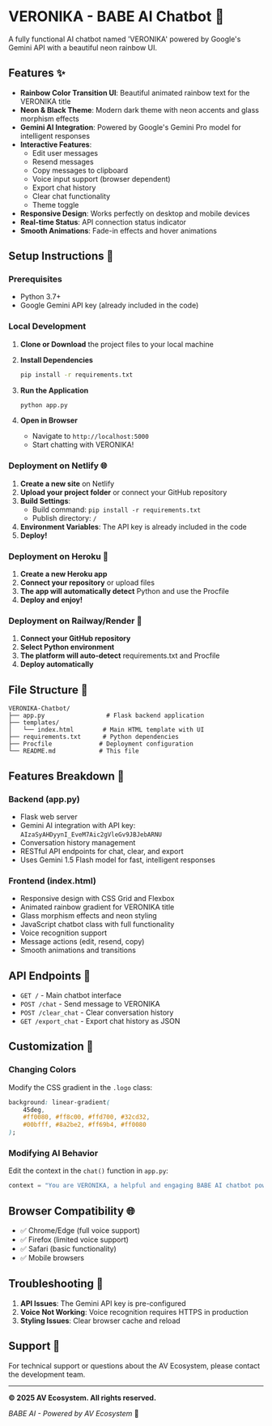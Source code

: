 # VERONIKA - BABE AI Chatbot 🌈

A fully functional AI chatbot named 'VERONIKA' powered by Google's Gemini API with a beautiful neon rainbow UI.

## Features ✨

- **Rainbow Color Transition UI**: Beautiful animated rainbow text for the VERONIKA title
- **Neon & Black Theme**: Modern dark theme with neon accents and glass morphism effects
- **Gemini AI Integration**: Powered by Google's Gemini Pro model for intelligent responses
- **Interactive Features**:
  - Edit user messages
  - Resend messages
  - Copy messages to clipboard
  - Voice input support (browser dependent)
  - Export chat history
  - Clear chat functionality
  - Theme toggle
- **Responsive Design**: Works perfectly on desktop and mobile devices
- **Real-time Status**: API connection status indicator
- **Smooth Animations**: Fade-in effects and hover animations

## Setup Instructions 🚀

### Prerequisites
- Python 3.7+
- Google Gemini API key (already included in the code)

### Local Development

1. **Clone or Download** the project files to your local machine

2. **Install Dependencies**
   ```bash
   pip install -r requirements.txt
   ```

3. **Run the Application**
   ```bash
   python app.py
   ```

4. **Open in Browser**
   - Navigate to `http://localhost:5000`
   - Start chatting with VERONIKA!

### Deployment on Netlify 🌐

1. **Create a new site** on Netlify
2. **Upload your project folder** or connect your GitHub repository
3. **Build Settings**:
   - Build command: `pip install -r requirements.txt`
   - Publish directory: `/`
4. **Environment Variables**: The API key is already included in the code
5. **Deploy!**

### Deployment on Heroku 🚀

1. **Create a new Heroku app**
2. **Connect your repository** or upload files
3. **The app will automatically detect** Python and use the Procfile
4. **Deploy and enjoy!**

### Deployment on Railway/Render 🚂

1. **Connect your GitHub repository**
2. **Select Python environment**
3. **The platform will auto-detect** requirements.txt and Procfile
4. **Deploy automatically**

## File Structure 📁

```
VERONIKA-Chatbot/
├── app.py                 # Flask backend application
├── templates/
│   └── index.html        # Main HTML template with UI
├── requirements.txt      # Python dependencies
├── Procfile             # Deployment configuration
└── README.md            # This file
```

## Features Breakdown 🔧

### Backend (app.py)
- Flask web server
- Gemini AI integration with API key: `AIzaSyAHDyynI_EveM7Aic2gVleGv9JBJebARNU`
- Conversation history management
- RESTful API endpoints for chat, clear, and export
- Uses Gemini 1.5 Flash model for fast, intelligent responses

### Frontend (index.html)
- Responsive design with CSS Grid and Flexbox
- Animated rainbow gradient for VERONIKA title
- Glass morphism effects and neon styling
- JavaScript chatbot class with full functionality
- Voice recognition support
- Message actions (edit, resend, copy)
- Smooth animations and transitions

## API Endpoints 📡

- `GET /` - Main chatbot interface
- `POST /chat` - Send message to VERONIKA
- `POST /clear_chat` - Clear conversation history
- `GET /export_chat` - Export chat history as JSON

## Customization 🎨

### Changing Colors
Modify the CSS gradient in the `.logo` class:
```css
background: linear-gradient(
    45deg,
    #ff0080, #ff8c00, #ffd700, #32cd32, 
    #00bfff, #8a2be2, #ff69b4, #ff0080
);
```

### Modifying AI Behavior
Edit the context in the `chat()` function in `app.py`:
```python
context = "You are VERONIKA, a helpful and engaging BABE AI chatbot powered by the AV Ecosystem."
```

## Browser Compatibility 🌐

- ✅ Chrome/Edge (full voice support)
- ✅ Firefox (limited voice support)
- ✅ Safari (basic functionality)
- ✅ Mobile browsers

## Troubleshooting 🔧

1. **API Issues**: The Gemini API key is pre-configured
2. **Voice Not Working**: Voice recognition requires HTTPS in production
3. **Styling Issues**: Clear browser cache and reload

## Support 💬

For technical support or questions about the AV Ecosystem, please contact the development team.

---

**© 2025 AV Ecosystem. All rights reserved.**

*BABE AI - Powered by AV Ecosystem* 🌈
